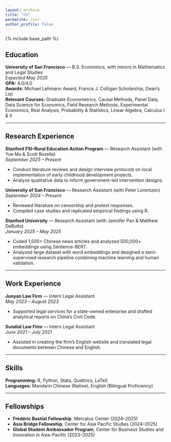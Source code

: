 ```yaml
---
layout: archive
title: "CV"
permalink: /cv/
author_profile: false
---
```


{% include base_path %}

## Education

**University of San Francisco** — B.S. Economics, with minors in Mathematics and Legal Studies  
*Expected May 2025*  
**GPA:** 4.0/4.0  
**Awards:** Michael Lehmann Award, Francis J. Colligan Scholarship, Dean’s List  
**Relevant Courses:** Graduate Econometrics, Causal Methods, Panel Data, Data Science for Economics, Field Research Methods, Experimental Economics, Real Analysis, Probability & Statistics, Linear Algebra, Calculus I & II

---

## Research Experience

**Stanford FSI–Rural Education Action Program** — Research Assistant (with Yue Ma & Scott Rozelle)  
*September 2025 – Present*  
- Conduct literature reviews and design interview protocols on local implementation of early childhood development projects. 
- Analyze qualitative data to inform government-led intervention designs.

**University of San Francisco** — Research Assistant (with Peter Lorentzen)  
*September 2024 – Present*  
- Reviewed literature on censorship and protest responses.  
- Compiled case studies and replicated empirical findings using R.

**Stanford University** — Research Assistant (with Jennifer Pan & Matthew DeButts)  
*January 2025 – May 2025*  
- Coded 1,500+ Chinese news articles and analyzed 500,000+ embeddings using Sentence-BERT.  
- Analyzed large dataset with word embeddings and designed a semi-supervised research pipeline combining machine learning and human validation.

---

## Work Experience

**Junyan Law Firm** — Intern Legal Assistant  
*May 2023 – August 2023*  
- Supported legal services for a state-owned enterprise and drafted analytical reports on China’s Civil Code.

**Sundial Law Firm** — Intern Legal Assistant  
*June 2021 – July 2021*  
- Assisted in creating the firm’s English website and translated legal documents between Chinese and English.

---

## Skills

**Programming:** R, Python, Stata, Qualtrics, LaTeX  
**Languages:** Mandarin Chinese (Native), English (Bilingual Proficiency)

---

## Fellowships

- **Frédéric Bastiat Fellowship**, Mercatus Center (2024–2025)  
- **Asia Bridge Fellowship**, Center for Asia Pacific Studies (2024–2025)  
- **Global Student Ambassador Program**, Center for Business Studies and Innovation in Asia-Pacific (2023–2025)
